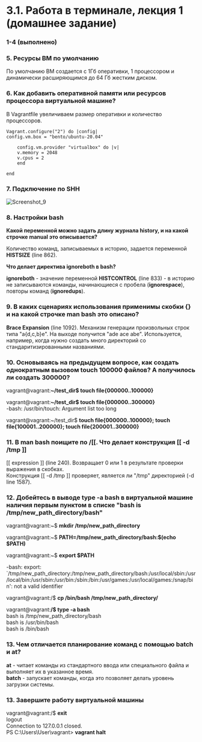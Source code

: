 # 3.1. Работа в терминале, лекция 1 (домашнее задание)

### 1-4 (выполнено)

### 5. Ресурсы ВМ по умолчанию

По умолчанию ВМ создается с 1Гб оперативки, 1 процессором и динамически расширяющимся до 64 Гб жестким диском.

### 6. Как добавить оперативной памяти или ресурсов процессора виртуальной машине?

В Vagrantfile увеличиваем размер оперативки и количество процессоров.

```
Vagrant.configure("2") do |config| 
config.vm.box = "bento/ubuntu-20.04"
	
	config.vm.provider "virtualbox" do |v|
	v.memory = 2048
	v.cpus = 2
	end

end
```

### 7. Подключение по SHH

![Screenshot_9](https://user-images.githubusercontent.com/72273610/119250783-44f7b280-bbc4-11eb-942c-2eba67c344c1.png)

### 8. Настройки bash
**Какой переменной можно задать длину журнала history, и на какой строчке manual это описывается?**

Количество команд, записываемых в историю, задается переменной **HISTSIZE** (line 862).  

**Что делает директива ignoreboth в bash?**

**ignoreboth** - значение переменной **HISTCONTROL** (line 833) - в историю не записываются команды, начинающиеся с пробела (**ignorespace**),  повторы команд (**ignoredups**).

### 9. В каких сценариях использования применимы скобки {} и на какой строчке man bash это описано?

**Brace Expansion** (line 1092). Механизм генерации произвольных строк типа "a{d,c,b}e". На выходе получится "ade ace abe". Используется, например, когда нужно создать много директорий со стандаритизированными названиями.

### 10. Основываясь на предыдущем вопросе, как создать однократным вызовом touch 100000 файлов? А получилось ли создать 300000?

vagrant@vagrant:**~/test_dir$ touch file{000000..100000}**  

vagrant@vagrant:**~/test_dir$ touch file{000000..300000}**  
-bash: /usr/bin/touch: Argument list too long

vagrant@vagrant:~/test_dir$ **touch file{000000..100000}; touch file{100001..200000}; touch file{200001..300000}**

### 11. В man bash поищите по /\[\[. Что делает конструкция [[ -d /tmp ]]

[[ expression ]] (line 240). Возвращает 0 или 1 в результате проверки выражения в скобках.  
Конструкция [[ -d /tmp ]] проверяет, является ли "/tmp" директорией (-d line 1587).

### 12. Добейтесь в выводе type -a bash в виртуальной машине наличия первым пунктом в списке "bash is /tmp/new_path_directory/bash"

vagrant@vagrant:~$ **mkdir /tmp/new_path_directory**  

vagrant@vagrant:~$ **PATH=/tmp/new_path_directory/bash:$(echo $PATH)**  

vagrant@vagrant:~$ **export $PATH**  

-bash: export: `/tmp/new_path_directory:/tmp/new_path_directory/bash:/usr/local/sbin:/usr/local/bin:/usr/sbin:/usr/bin:/sbin:/bin:/usr/games:/usr/local/games:/snap/bin': not a valid identifier  

vagrant@vagrant:/$ **cp /bin/bash /tmp/new_path_directory/**  

vagrant@vagrant:**/$ type -a bash**  
bash is /tmp/new_path_directory/bash  
bash is /usr/bin/bash  
bash is /bin/bash  

### 13. Чем отличается планирование команд с помощью batch и at?

**at** - читает команды из стандартного ввода или специального файла и выполняет их в указанное время.  
**batch** - запускает команды, когда это позволяет делать уровень загрузки системы.

### 13. Завершите работу виртуальной машины

vagrant@vagrant:/$ **exit**  
logout  
Connection to 127.0.0.1 closed.  
PS C:\Users\User\vagrant> **vagrant halt**




